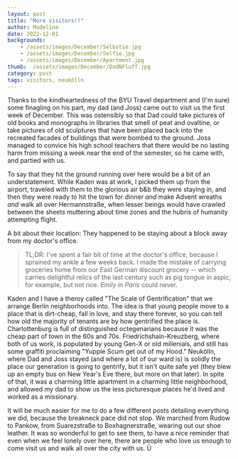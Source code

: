 ```yaml
---
layout: post
title: "More visitors!!"
author: Madeline
date: 2022-12-01
backgrounds:
    - /assets/images/December/Selbstie.jpg
    - /assets/images/December/Selfie.jpg
    - /assets/images/December/Apartment.jpg
thumb:  /assets/images/December/DadNFluff.jpg
category: post
tags: visitors, neukölln
---
```


Thanks to the kindheartedness of the BYU Travel department and (I'm sure) some finagling on his part, my dad (and Joss) came out to visit us the first week of December. This was ostensibly so that Dad could take pictures of old books and monographs in libraries that smell of peat and ovaltine, or take pictures of old sculptures that have been placed back into the recreated facades of buildings that were bombed to the ground. Joss managed to convice his high school teachers that there would be no lasting harm from missing a week near the end of the semester, so he came with, and partied with us.

To say that they hit the ground running over here would be a bit of an understatement. While Kaden was at work, I picked them up from the airport, traveled with them to the glorious air b&b they were staying in, and then they were ready to hit the town for dinner *and* make Advent wreaths *and* walk all over Hermannstraße, when lesser beings would have crawled between the sheets muttering about time zones and the hubris of humanity attempting flight. 

A bit about their location: They happened to be staying about a block away from my doctor's office.

>  TL;DR: I've spent a fair bit of time at the doctor's office, because I sprained my ankle a few weeks back. I made the mistake of carrying groceries home from our East German discount grocery -- which carries delightful relics of the last century such as pig tongue in aspic, for example, but not rice. *Emily in Paris* could never.

Kaden and I have a theroy called "The Scale of Gentrification" that we arrange Berlin neighborhoods into. The idea is that young people move to a place that is dirt-cheap, fall in love, and stay there forever, so you can tell how old the majority of tenants are by how gentrified the place is. Charlottenburg is full of distinguished octegenarians because it was the cheap part of town in the 60s and 70s. Friedrichshain-Kreuzberg, where both of us work, is populated by young Gen-X or old millenials, and still has some graffiti proclaiming "Yuppie Scum get out of my Hood." Neukölln, where Dad and Joss stayed (and where a lot of our ward is) is solidly the place our generation is going to gentrify, but it isn't quite safe yet (they blew up an empty bus on New Year's Eve there, but more on that later). In spite of that, it was a charming little apartment in a charming little neighborhood, and allowed my dad to show us the less picturesque places he'd lived and worked as a missionary. 

It will be much easier for me to do a few different posts detailing everything we did, because the breakneck pace did not stop. We marched from Rudow to Pankow, from Suarezstraße to Boxhagnerstraße, wearing out our shoe leather. It was so wonderful to get to see them, to have a nice reminder that even when we feel lonely over here, there are people who love us enough to come visit us and walk all over the city with us. Ü